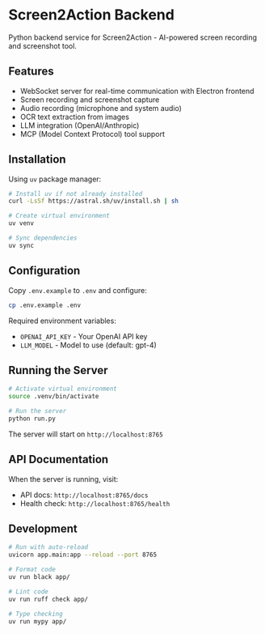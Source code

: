 # Screen2Action Backend

Python backend service for Screen2Action - AI-powered screen recording and screenshot tool.

## Features

- WebSocket server for real-time communication with Electron frontend
- Screen recording and screenshot capture
- Audio recording (microphone and system audio)
- OCR text extraction from images
- LLM integration (OpenAI/Anthropic)
- MCP (Model Context Protocol) tool support

## Installation

Using `uv` package manager:

```bash
# Install uv if not already installed
curl -LsSf https://astral.sh/uv/install.sh | sh

# Create virtual environment
uv venv

# Sync dependencies
uv sync
```

## Configuration

Copy `.env.example` to `.env` and configure:

```bash
cp .env.example .env
```

Required environment variables:
- `OPENAI_API_KEY` - Your OpenAI API key
- `LLM_MODEL` - Model to use (default: gpt-4)

## Running the Server

```bash
# Activate virtual environment
source .venv/bin/activate

# Run the server
python run.py
```

The server will start on `http://localhost:8765`

## API Documentation

When the server is running, visit:
- API docs: `http://localhost:8765/docs`
- Health check: `http://localhost:8765/health`

## Development

```bash
# Run with auto-reload
uvicorn app.main:app --reload --port 8765

# Format code
uv run black app/

# Lint code
uv run ruff check app/

# Type checking
uv run mypy app/
```
